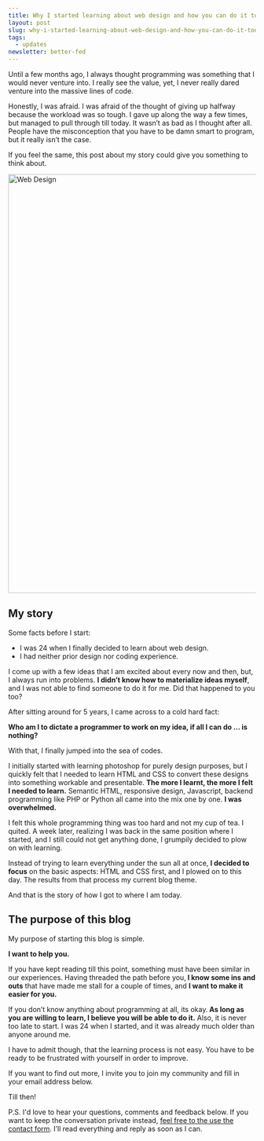 ```yaml
---
title: Why I started learning about web design and how you can do it too
layout: post
slug: why-i-started-learning-about-web-design-and-how-you-can-do-it-too
tags:
  - updates
newsletter: better-fed
---
```


Until a few months ago, I always thought programming was something that I would never venture into. I really see the value, yet, I never really dared venture into the massive lines of code.

Honestly, I was afraid. I was afraid of the thought of giving up halfway because the workload was so tough. I gave up along the way a few times, but managed to pull through till today. It wasn’t as bad as I thought after all. People have the misconception that you have to be damn smart to program, but it really isn’t the case.

If you feel the same, this post about my story could give you something to think about.

<!--more-->

<a href="/images/2013/03/Web-Design.jpg"><img src="/images/2013/03/Web-Design.jpg" alt="Web Design" width="1280" height="853" class="aligncenter size-full wp-image-44" /></a>

<h2>My story</h2>
Some facts before I start:
<ul>
  <li>I was 24 when I finally decided to learn about web design.</li>
  <li>I had neither prior design nor coding experience.</li>
</ul>
I come up with a few ideas that I am excited about every now and then, but, I always run into problems. <strong>I didn’t know how to materialize ideas myself</strong>, and I was not able to find someone to do it for me. Did that happened to you too?

After sitting around for 5 years, I came across to a cold hard fact:

<strong>Who am I to dictate a programmer to work on my idea, if all I can do ... is nothing?</strong>

With that, I finally jumped into the sea of codes.

I initially started with learning photoshop for purely design purposes, but I quickly felt that I needed to learn HTML and CSS to convert these designs into something workable and presentable. <strong>The more I learnt, the more I felt I needed to learn.</strong> Semantic HTML, responsive design, Javascript, backend programming like PHP or Python all came into the mix one by one. <strong>I was overwhelmed. </strong>

I felt this whole programming thing was too hard and not my cup of tea. I quited. A week later, realizing I was back in the same position where I started, and I still could not get anything done, I grumpily decided to plow on with learning.

Instead of trying to learn everything under the sun all at once, <strong>I decided to focus</strong> on the basic aspects: HTML and CSS first, and I plowed on to this day. The results from that process my current blog theme.

And that is the story of how I got to where I am today.

<h2>The purpose of this blog</h2>
My purpose of starting this blog is simple.

<strong>I want to help you.</strong>

If you have kept reading till this point, something must have been similar in our experiences. Having threaded the path before you,<strong> I know some ins and outs</strong> that have made me stall for a couple of times, and <strong>I want to make it easier for you.</strong>

If you don’t know anything about programming at all, its okay.<strong> As long as you are willing to learn, I believe you will be able to do it.</strong> Also, it is never too late to start. I was 24 when I started, and it was already much older than anyone around me.

I have to admit though, that the learning process is not easy. You have to be ready to be frustrated with yourself in order to improve.

If you want to find out more, I invite you to join my community and fill in your email address below.

Till then!

P.S. I'd love to hear your questions, comments and feedback below. If you want to keep the conversation private instead, <a href="/blog/contact/">feel free to the use the contact form</a>. I’ll read everything and reply as soon as I can.
